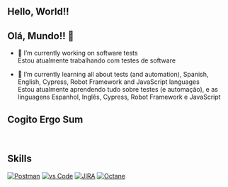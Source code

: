 ## Hello, World!!  
## Olá, Mundo!! 👋


- 🔭 I’m currently working on software tests <br>
      Estou atualmente trabalhando com testes de software

- 🌱 I’m currently learning all about tests (and automation), Spanish, English, Cypress, Robot Framework and JavaScript languages <br>
      Estou atualmente aprendendo tudo sobre testes (e automação), e as linguagens Espanhol, Inglês, Cypress, Robot Framework e JavaScript
      
## Cogito Ergo Sum
<br>

## **Skills**
[![Postman](https://img.shields.io/badge/Postman-FF6C37?style=for-the-badge&logo=Postman&logoColor=white)]() [![vs Code](https://img.shields.io/badge/VSCode-0078D4?style=for-the-badge&logo=vscode&logoColor=white)]() [![JIRA](https://img.shields.io/badge/Jira-0052CC?style=for-the-badge&logo=Jira&logoColor=white)]() [![Octane](https://img.shields.io/badge/Octane-0052CC?style=for-the-badge&logo=Octane&logoColor=white)]()
<br> 
